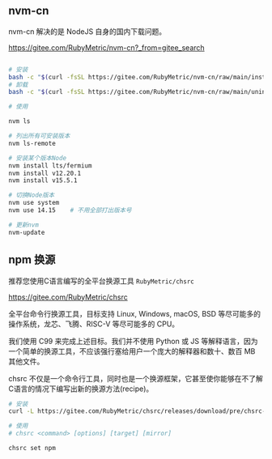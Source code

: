 


## nvm-cn

nvm-cn 解决的是 NodeJS 自身的国内下载问题。

https://gitee.com/RubyMetric/nvm-cn?_from=gitee_search

```bash

# 安装
bash -c "$(curl -fsSL https://gitee.com/RubyMetric/nvm-cn/raw/main/install.sh)"
# 卸载
bash -c "$(curl -fsSL https://gitee.com/RubyMetric/nvm-cn/raw/main/uninstall.sh)"

# 使用

nvm ls

# 列出所有可安装版本
nvm ls-remote

# 安装某个版本Node
nvm install lts/fermium
nvm install v12.20.1
nvm install v15.5.1

# 切换Node版本
nvm use system
nvm use 14.15    # 不用全部打出版本号

# 更新nvm
nvm-update
```

## npm 换源

推荐您使用C语言编写的全平台换源工具 `RubyMetric/chsrc`

https://gitee.com/RubyMetric/chsrc


全平台命令行换源工具，目标支持 Linux, Windows, macOS, BSD 等尽可能多的操作系统，龙芯、飞腾、RISC-V 等尽可能多的 CPU。

我们使用 C99 来完成上述目标。我们并不使用 Python 或 JS 等解释语言，因为一个简单的换源工具，不应该强行塞给用户一个庞大的解释器和数十、数百 MB 其他文件。

chsrc 不仅是一个命令行工具，同时也是一个换源框架，它甚至使你能够在不了解C语言的情况下编写出新的换源方法(recipe)。


```bash
# 安装
curl -L https://gitee.com/RubyMetric/chsrc/releases/download/pre/chsrc-x64-linux -o chsrc; chmod +x ./chsrc

# 使用
# chsrc <command> [options] [target] [mirror]

chsrc set npm
```